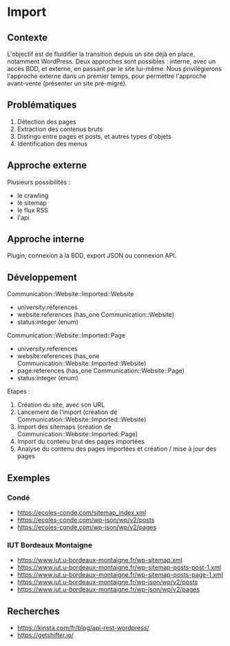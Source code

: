 # Import

## Contexte

L'objectif est de fluidifier la transition depuis un site déjà en place, notamment WordPress. Deux approches sont possibles : interne, avec un accès BDD, et externe, en passant par le site lui-même. Nous privilégierons l'approche externe dans un premier temps, pour permettre l'approche avant-vente (présenter un site pré-migré).

## Problématiques

1. Détection des pages
2. Extraction des contenus bruts
3. Distingo entre pages et posts, et autres types d'objets
4. Identification des menus

## Approche externe

Plusieurs possibilités :
- le crawling
- le sitemap
- le flux RSS
- l'api

## Approche interne

Plugin, connexion à la BDD, export JSON ou connexion API.

## Développement

Communication::Website::Imported::Website
- university:references
- website:references (has_one Communication::Website)
- status:integer (enum)

Communication::Website::Imported::Page
- university:references
- website:references (has_one Communication::Website::Imported::Website)
- page:references (has_one Communication::Website::Page)
- status:integer (enum)

Etapes :
1. Création du site, avec son URL
2. Lancement de l'import (création de Communication::Website::Imported::Website)
3. Import des sitemaps (création de Communication::Website::Imported::Page)
4. Import du contenu brut des pages importées
5. Analyse du contenu des pages importées et création / mise à jour des pages

## Exemples

### Condé

- https://ecoles-conde.com/sitemap_index.xml
- https://ecoles-conde.com/wp-json/wp/v2/posts
- https://ecoles-conde.com/wp-json/wp/v2/pages

### IUT Bordeaux Montaigne

- https://www.iut.u-bordeaux-montaigne.fr/wp-sitemap.xml
- https://www.iut.u-bordeaux-montaigne.fr/wp-sitemap-posts-post-1.xml
- https://www.iut.u-bordeaux-montaigne.fr/wp-sitemap-posts-page-1.xml
- https://www.iut.u-bordeaux-montaigne.fr/wp-json/wp/v2/posts
- https://www.iut.u-bordeaux-montaigne.fr/wp-json/wp/v2/pages

## Recherches

- https://kinsta.com/fr/blog/api-rest-wordpress/
- https://getshifter.io/
